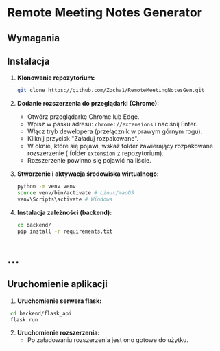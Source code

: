 # Remote Meeting Notes Generator

## Wymagania


## Instalacja

1.  **Klonowanie repozytorium:**
    ```bash
    git clone https://github.com/Zocha1/RemoteMeetingNotesGen.git
    ```

2.  **Dodanie rozszerzenia do przeglądarki (Chrome):**

    -  Otwórz przeglądarkę Chrome lub Edge.
    -  Wpisz w pasku adresu: `chrome://extensions`  i naciśnij Enter.
    -  Włącz tryb dewelopera (przełącznik w prawym górnym rogu).
    -  Kliknij przycisk "Załaduj rozpakowane".
    -  W oknie, które się pojawi, wskaż folder zawierający rozpakowane rozszerzenie ( folder `extension` z repozytorium).
    -  Rozszerzenie powinno się pojawić na liście.

2.  **Stworzenie i aktywacja środowiska wirtualnego:**
    ```bash
    python -m venv venv
    source venv/bin/activate # Linux/macOS
    venv\Scripts\activate # Windows
    ```

3.  **Instalacja zależności (backend):**
    ```bash
    cd backend/
    pip install -r requirements.txt
    ```
# ... 

## Uruchomienie aplikacji

1. **Uruchomienie serwera flask:**
  ```bash
   cd backend/flask_api
   flask run
   ```
2. **Uruchomienie rozszerzenia:**
    - Po załadowaniu rozszerzenia jest ono gotowe do użytku.